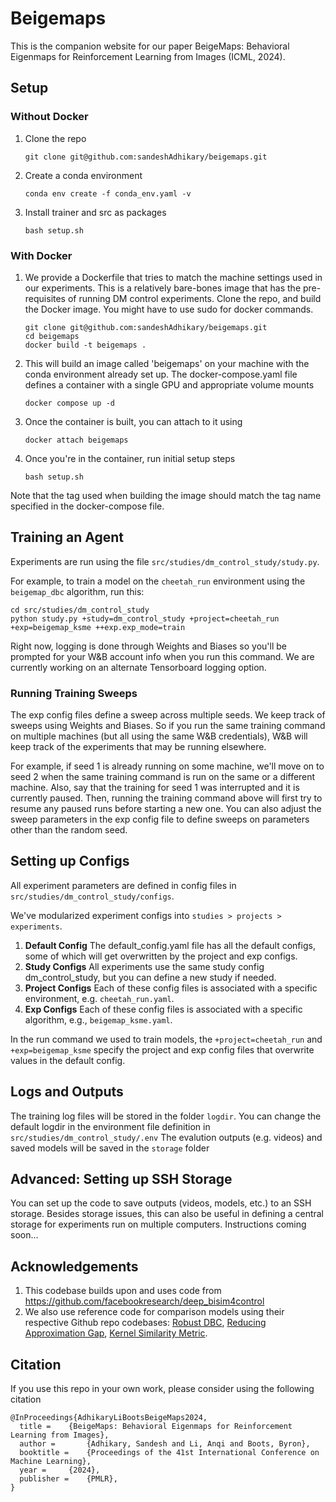 # Beigemaps
This is the companion website for our paper BeigeMaps: Behavioral Eigenmaps for Reinforcement Learning from Images (ICML, 2024).

## Setup
### Without Docker
1. Clone the repo
   ```
   git clone git@github.com:sandeshAdhikary/beigemaps.git
   ```
3. Create a conda environment
   ```
   conda env create -f conda_env.yaml -v
   ```
4. Install trainer and src as packages
   ```
   bash setup.sh
   ```

### With Docker
1. We provide a Dockerfile that tries to match the machine settings used in our experiments. This is a relatively bare-bones image that has the pre-requisites of running DM control experiments.  Clone the repo, and build the Docker image. You might have to use sudo for docker commands.
   ```
   git clone git@github.com:sandeshAdhikary/beigemaps.git
   cd beigemaps
   docker build -t beigemaps .
   ```
2. This will build an image called 'beigemaps' on your machine with the conda environment already set up. The docker-compose.yaml file defines a container with a single GPU and appropriate volume mounts
   ```
   docker compose up -d
   ```
3. Once the container is built, you can attach to it using
   ```
   docker attach beigemaps
   ```
4. Once you're in the container, run initial setup steps
   ```
   bash setup.sh
   ```

Note that the tag used when building the image should match the tag name specified in the docker-compose file.

## Training an Agent
Experiments are run using the file ``src/studies/dm_control_study/study.py``.

For example, to train a model on the ``cheetah_run`` environment using the ``beigemap_dbc`` algorithm, run this:
```
cd src/studies/dm_control_study
python study.py +study=dm_control_study +project=cheetah_run +exp=beigemap_ksme ++exp.exp_mode=train
```
Right now, logging is done through Weights and Biases so you'll be prompted for your W&B account info when you run this command. We are currently working on an alternate Tensorboard logging option.

### Running Training Sweeps
The exp config files define a sweep across multiple seeds. We keep track of sweeps using Weights and Biases. So if you run the same training command on multiple machines (but all using the same W&B credentials), W&B will keep track of the experiments that may be running elsewhere. 

For example, if seed 1 is already running on some machine, we'll move on to seed 2 when the same training command is run on the same or a different machine. Also, say that the training for seed 1 was interrupted and it is currently paused. Then, running the training command above will first try to resume any paused runs before starting a new one.
You can also adjust the sweep parameters in the exp config file to define sweeps on parameters other than the random seed.

## Setting up Configs
All experiment parameters are defined in config files in ``src/studies/dm_control_study/configs``.

We've modularized experiment configs into ``studies > projects > experiments``. 

1. **Default Config**
The default_config.yaml file has all the default configs, some of which will get overwritten by the project and exp configs. 
2. **Study Configs**
All experiments use the same study config dm_control_study, but you can define a new study if needed.
3. **Project Configs**
Each of these config files is associated with a specific environment, e.g. ``cheetah_run.yaml``.
4. **Exp Configs**
Each of these config files is associated with a specific algorithm, e.g., ``beigemap_ksme.yaml``.

In the run command we used to train models, the ``+project=cheetah_run`` and ``+exp=beigemap_ksme`` specify the project and exp config files that overwrite values in the default config.

## Logs and Outputs
The training log files will be stored in the folder `logdir`. You can change the default logdir in the environment file definition in `src/studies/dm_control_study/.env`
The evalution outputs (e.g. videos) and saved models will be saved in the ``storage`` folder

## Advanced: Setting up SSH Storage
You can set up the code to save outputs (videos, models, etc.) to an SSH storage. Besides storage issues, this can also be useful in defining a central storage for experiments run on multiple computers.
Instructions coming soon...

## Acknowledgements
1. This codebase builds upon and uses code from https://github.com/facebookresearch/deep_bisim4control
2. We also use reference code for comparison models using their respective Github repo codebases: [Robust DBC](https://github.com/metekemertas/RobustBisimulation), [Reducing Approximation Gap](https://github.com/jianda-chen/RAP_distance/tree/main), [Kernel Similarity Metric](https://github.com/google-research/google-research/tree/master/ksme).

## Citation
If you use this repo in your own work, please consider using the following citation
```
@InProceedings{AdhikaryLiBootsBeigeMaps2024,
  title = 	 {BeigeMaps: Behavioral Eigenmaps for Reinforcement Learning from Images},
  author =       {Adhikary, Sandesh and Li, Anqi and Boots, Byron},
  booktitle = 	 {Proceedings of the 41st International Conference on Machine Learning},
  year = 	 {2024},
  publisher =    {PMLR},
}
```


